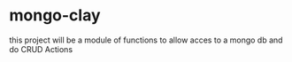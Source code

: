 # mongo-clay
this project will be a module  of functions to allow acces to a mongo db and do CRUD Actions
